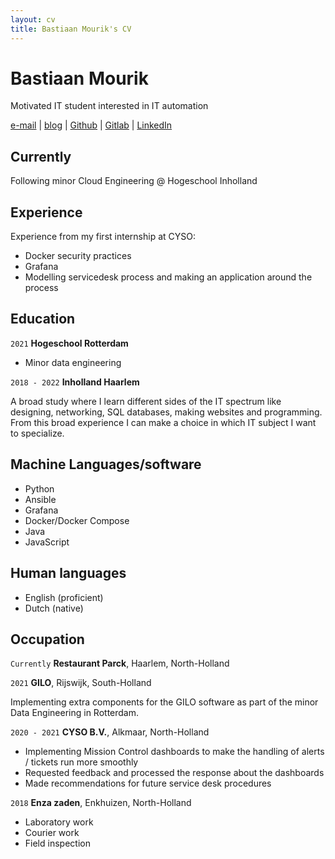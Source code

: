 ```yaml
---
layout: cv
title: Bastiaan Mourik's CV
---
```

# Bastiaan Mourik
Motivated IT student interested in IT automation


<div id="webaddress">
<a href="mailto:me@bastiaa.nl">e-mail</a>
| <a href="https://bastiaa.nl">blog</a>
| <a href="https://github.com/bchm">Github</a>
| <a href="https://gitlab.com/bchm">Gitlab</a>
| <a href="https://www.linkedin.com/in/mourik/">LinkedIn</a>
</div>


## Currently

Following minor Cloud Engineering @ Hogeschool Inholland

## Experience

Experience from my first internship at CYSO:
- Docker security practices
- Grafana
- Modelling servicedesk process and making an application around the process


## Education

`2021`
__Hogeschool Rotterdam__

- Minor data engineering

`2018 - 2022`
__Inholland Haarlem__

A broad study where I learn different sides of the IT spectrum like designing, networking, SQL databases, making websites and programming. From this broad experience I can make a choice in which IT subject I want to specialize.



## Machine Languages/software

- Python
- Ansible
- Grafana
- Docker/Docker Compose
- Java
- JavaScript

## Human languages

- English (proficient)
- Dutch (native)


## Occupation

`Currently`
__Restaurant Parck__, Haarlem, North-Holland


`2021`
__GILO__, Rijswijk, South-Holland

Implementing extra components for the GILO software as part of the minor Data Engineering in Rotterdam.

`2020 - 2021`
__CYSO B.V.__, Alkmaar, North-Holland

- Implementing Mission Control dashboards to make the handling of alerts / tickets run more smoothly
- Requested feedback and processed the response about the dashboards
- Made recommendations for future service desk procedures

`2018`
__Enza zaden__, Enkhuizen, North-Holland

- Laboratory work
- Courier work
- Field inspection

<!-- ### Footer

Last updated: February 2021 -->


